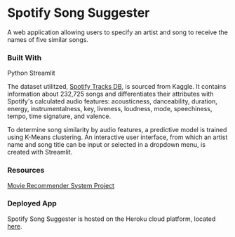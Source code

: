 # Spotify Song Suggester

A web application allowing users to specify an artist and song to receive the names of five similar songs. 

### Built With
Python
Streamlit

The dataset utilitzed, [Spotify Tracks DB](https://www.kaggle.com/zaheenhamidani/ultimate-spotify-tracks-db), is sourced from Kaggle.
It contains information about 232,725 songs and differentiates their attributes with Spotify's calculated audio features:
acousticness, danceability, duration, energy, instrumentalness, key, liveness, loudness, mode, speechiness, tempo, time signature, and valence.

To determine song similarity by audio features, a predictive model is trained using K-Means clustering.
An interactive user interface, from which an artist name and song title can be input or selected in a dropdown menu, is created with Streamlit.

### Resources
[Movie Recommender System Project](https://youtu.be/1xtrIEwY_zY)

### Deployed App
Spotify Song Suggester is hosted on the Heroku cloud platform, located [here](https://spotifyrecommendation.herokuapp.com/).
